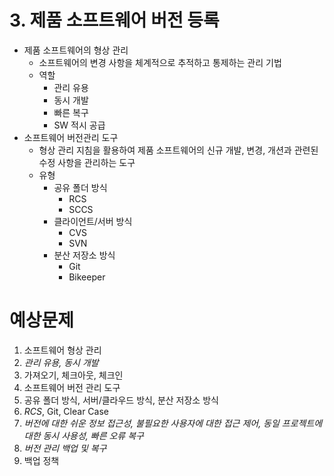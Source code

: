 # 3. 제품 소프트웨어 버전 등록

- 제품 소프트웨어의 형상 관리
  - 소프트웨어의 변경 사항을 체계적으로 추적하고 통제하는 관리 기법
  - 역할
    - 관리 유용
    - 동시 개발
    - 빠른 복구
    - SW 적시 공급
- 소프트웨어 버전관리 도구
  - 형상 관리 지침을 활용하여 제품 소프트웨어의 신규 개발, 변경, 개션과 관련된 수정 사항을 관리하는 도구
  - 유형
    - 공유 폴더 방식
      - RCS
      - SCCS
    - 클라이언트/서버 방식
      - CVS
      - SVN
    - 분산 저장소 방식
      - Git
      - Bikeeper
  
# 예상문제
1. 소프트웨어 형상 관리
2. *관리 유용, 동시 개발*
3. 가져오기, 체크아웃, 체크인
4. 소프트웨어 버전 관리 도구
5. 공유 폴더 방식, 서버/클라우드 방식, 분산 저장소 방식
6. *RCS*, Git, Clear Case
7. *버전에 대한 쉬운 정보 접근성, 불필요한 사용자에 대한 접근 제어, 동일 프로젝트에 대한 동시 사용성, 빠른 오류 복구*
8. *버전 관리 백업 및 복구*
9. 백업 정책